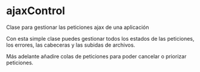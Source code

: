 # ajaxControl
Clase para gestionar las peticiones ajax de una aplicación

Con esta simple clase puedes gestionar todos los estados de las peticiones, los errores, las cabeceras y las subidas de archivos.

Más adelante añadire colas de peticiones para poder cancelar o priorizar peticiones.
